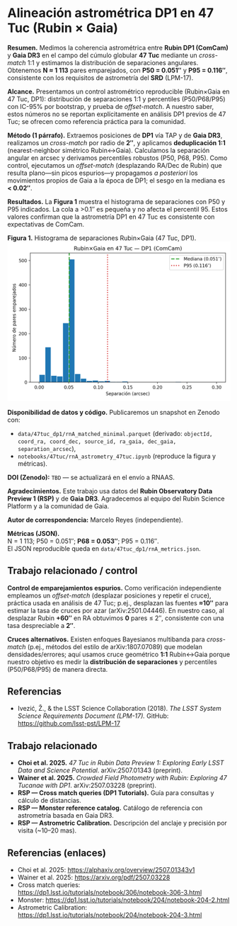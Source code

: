 # Alineación astrométrica DP1 en 47 Tuc (Rubin × Gaia)

**Resumen.** Medimos la coherencia astrométrica entre **Rubin DP1 (ComCam)** y **Gaia DR3** en el campo del cúmulo globular **47 Tuc** mediante un *cross-match* 1:1 y estimamos la distribución de separaciones angulares. Obtenemos **N ≈ 1 113** pares emparejados, con **P50 = 0.051″** y **P95 = 0.116″**, consistente con los requisitos de astrometría del **SRD** (LPM-17).

**Alcance.** Presentamos un control astrométrico reproducible (Rubin×Gaia en 47 Tuc, DP1): distribución de separaciones 1:1 y percentiles (P50/P68/P95) con IC-95% por bootstrap, y prueba de *offset-match*. A nuestro saber, estos números no se reportan explícitamente en análisis DP1 previos de 47 Tuc; se ofrecen como referencia práctica para la comunidad.

**Método (1 párrafo).** Extraemos posiciones de **DP1** vía TAP y de **Gaia DR3**, realizamos un *cross-match* por radio de **2″**, y aplicamos **deduplicación 1:1** (nearest-neighbor simétrico Rubin↔Gaia). Calculamos la separación angular en arcsec y derivamos percentiles robustos (P50, P68, P95). Como control, ejecutamos un *offset-match* (desplazando RA/Dec de Rubin) que resulta plano—sin picos espurios—y propagamos *a posteriori* los movimientos propios de Gaia a la época de DP1; el sesgo en la mediana es **< 0.02″**.

**Resultados.** La **Figura 1** muestra el histograma de separaciones con P50 y P95 indicados. La cola a >0.1″ es pequeña y no afecta el percentil 95. Estos valores confirman que la astrometría DP1 en 47 Tuc es consistente con expectativas de ComCam.

**Figura 1.** Histograma de separaciones Rubin×Gaia (47 Tuc, DP1).  
![Histograma separaciones](../notebooks/47tuc/figs/rnA_hist_sep.png)

**Disponibilidad de datos y código.** Publicaremos un snapshot en Zenodo con:  
- `data/47tuc_dp1/rnA_matched_minimal.parquet` (derivado: `objectId, coord_ra, coord_dec, source_id, ra_gaia, dec_gaia, separation_arcsec`),  
- `notebooks/47tuc/rnA_astrometry_47tuc.ipynb` (reproduce la figura y métricas).  

**DOI (Zenodo):** `TBD` — se actualizará en el envío a RNAAS.

**Agradecimientos.** Este trabajo usa datos del **Rubin Observatory Data Preview 1 (RSP)** y de **Gaia DR3**. Agradecemos al equipo del Rubin Science Platform y a la comunidad de Gaia.

**Autor de correspondencia:** Marcelo Reyes (independiente).  

**Métricas (JSON).**  
N = 1 113; P50 = 0.051″; **P68 = 0.053″**; P95 = 0.116″.  
El JSON reproducible queda en `data/47tuc_dp1/rnA_metrics.json`.

## Trabajo relacionado / control

**Control de emparejamientos espurios.** Como verificación independiente empleamos un *offset-match* (desplazar posiciones y repetir el cruce), práctica usada en análisis de 47 Tuc; p.ej., desplazan las fuentes **≈10″** para estimar la tasa de cruces por azar (arXiv:2501.04446). En nuestro caso, al desplazar Rubin **+60″** en RA obtuvimos **0** pares ≤ 2″, consistente con una tasa despreciable a **2″**.

**Cruces alternativos.** Existen enfoques Bayesianos multibanda para *cross-match* (p.ej., métodos del estilo de arXiv:1807.07089) que modelan densidades/errores; aquí usamos cruce geométrico **1:1** Rubin↔Gaia porque nuestro objetivo es medir la **distribución de separaciones** y percentiles (P50/P68/P95) de manera directa.


## Referencias
- Ivezić, Ž., & the LSST Science Collaboration (2018). *The LSST System Science Requirements Document (LPM-17).* GitHub: https://github.com/lsst-pst/LPM-17

## Trabajo relacionado
- **Choi et al. 2025.** *47 Tuc in Rubin Data Preview 1: Exploring Early LSST Data and Science Potential*. arXiv:2507.01343 (preprint).  
- **Wainer et al. 2025.** *Crowded Field Photometry with Rubin: Exploring 47 Tucanae with DP1*. arXiv:2507.03228 (preprint).  
- **RSP — Cross match queries (DP1 Tutorials).** Guía para consultas y cálculo de distancias.  
- **RSP — Monster reference catalog.** Catálogo de referencia con astrometría basada en Gaia DR3.  
- **RSP — Astrometric Calibration.** Descripción del anclaje y precisión por visita (~10–20 mas).

## Referencias (enlaces)
- Choi et al. 2025: https://alphaxiv.org/overview/2507.01343v1  
- Wainer et al. 2025: https://arxiv.org/pdf/2507.03228  
- Cross match queries: https://dp1.lsst.io/tutorials/notebook/306/notebook-306-3.html  
- Monster: https://dp1.lsst.io/tutorials/notebook/204/notebook-204-2.html  
- Astrometric Calibration: https://dp1.lsst.io/tutorials/notebook/204/notebook-204-3.html
